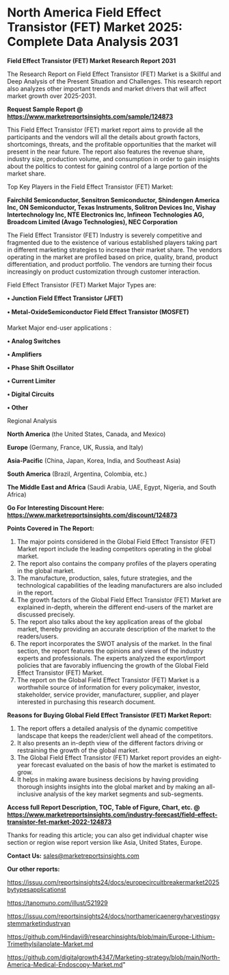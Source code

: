 # North America Field Effect Transistor (FET) Market 2025: Complete Data Analysis 2031

<strong>Field Effect Transistor (FET) Market Research Report 2031</strong>

The Research Report on Field Effect Transistor (FET) Market is a Skillful and Deep Analysis of the Present Situation and Challenges. This research report also analyzes other important trends and market drivers that will affect market growth over 2025-2031.

<strong>Request Sample Report @ <a href=https://www.marketreportsinsights.com/sample/124873>https://www.marketreportsinsights.com/sample/124873</a></strong>

This Field Effect Transistor (FET) market report aims to provide all the participants and the vendors will all the details about growth factors, shortcomings, threats, and the profitable opportunities that the market will present in the near future. The report also features the revenue share, industry size, production volume, and consumption in order to gain insights about the politics to contest for gaining control of a large portion of the market share.

Top Key Players in the Field Effect Transistor (FET) Market:

<strong>Fairchild Semiconductor, Sensitron Semiconductor, Shindengen America Inc, ON Semiconductor, Texas Instruments, Solitron Devices Inc, Vishay Intertechnology Inc, NTE Electronics Inc, Infineon Technologies AG, Broadcom Limited (Avago Technologies), NEC Corporation</strong>

The Field Effect Transistor (FET) Industry is severely competitive and fragmented due to the existence of various established players taking part in different marketing strategies to increase their market share. The vendors operating in the market are profiled based on price, quality, brand, product differentiation, and product portfolio. The vendors are turning their focus increasingly on product customization through customer interaction.

Field Effect Transistor (FET) Market Major Types are:

<strong>• Junction Field Effect Transistor (JFET)

• Metal-OxideSemiconductor Field Effect Transistor (MOSFET)</strong>

Market Major end-user applications :

<strong>• Analog Switches

• Amplifiers

• Phase Shift Oscillator

• Current Limiter

• Digital Circuits

• Other</strong>

Regional Analysis

</u><strong><b>North America</b></strong> (the United States, Canada, and Mexico)

<strong><b>Europe </b></strong>(Germany, France, UK, Russia, and Italy)

<strong><b>Asia-Pacific</b></strong> (China, Japan, Korea, India, and Southeast Asia)

<strong><b>South America</b></strong> (Brazil, Argentina, Colombia, etc.)

<strong><b>The Middle East and Africa</b></strong> (Saudi Arabia, UAE, Egypt, Nigeria, and South Africa)

<strong>Go For Interesting Discount Here: <a href=https://www.marketreportsinsights.com/discount/124873>https://www.marketreportsinsights.com/discount/124873</a></strong>

<strong>Points Covered in The Report:</strong>
<ol>
  <li>The major points considered in the Global Field Effect Transistor (FET) Market report include the leading competitors operating in the global market.</li>
  <li>The report also contains the company profiles of the players operating in the global market.</li>
  <li>The manufacture, production, sales, future strategies, and the technological capabilities of the leading manufacturers are also included in the report.</li>
  <li>The growth factors of the Global Field Effect Transistor (FET) Market are explained in-depth, wherein the different end-users of the market are discussed precisely.</li>
  <li>The report also talks about the key application areas of the global market, thereby providing an accurate description of the market to the readers/users.</li>
  <li>The report incorporates the SWOT analysis of the market. In the final section, the report features the opinions and views of the industry experts and professionals. The experts analyzed the export/import policies that are favorably influencing the growth of the Global Field Effect Transistor (FET) Market.</li>
  <li>The report on the Global Field Effect Transistor (FET) Market is a worthwhile source of information for every policymaker, investor, stakeholder, service provider, manufacturer, supplier, and player interested in purchasing this research document.</li>
</ol>
<strong>Reasons for Buying Global Field Effect Transistor (FET) Market Report:</strong>

<ol>
  <li>The report offers a detailed analysis of the dynamic competitive landscape that keeps the reader/client well ahead of the competitors.</li>
  <li>It also presents an in-depth view of the different factors driving or restraining the growth of the global market.</li>
  <li>The Global Field Effect Transistor (FET) Market report provides an eight-year forecast evaluated on the basis of how the market is estimated to grow.</li>
  <li>It helps in making aware business decisions by having providing thorough insights insights into the global market and by making an all-inclusive analysis of the key market segments and sub-segments.</li>
</ol>
<strong>Access full Report Description, TOC, Table of Figure, Chart, etc. @ <a href=https://www.marketreportsinsights.com/industry-forecast/field-effect-transistor-fet-market-2022-124873>https://www.marketreportsinsights.com/industry-forecast/field-effect-transistor-fet-market-2022-124873</a></strong>


Thanks for reading this article; you can also get individual chapter wise section or region wise report version like Asia, United States, Europe.

<strong>Contact Us:</strong>
sales@marketreportsinsights.com

<strong>Our other reports:</strong>

<a href=https://issuu.com/reportsinsights24/docs/europecircuitbreakermarket2025bytypesapplicationst>https://issuu.com/reportsinsights24/docs/europecircuitbreakermarket2025bytypesapplicationst</a>

<a href=https://tanomuno.com/illust/521929>https://tanomuno.com/illust/521929</a>

<a href=https://issuu.com/reportsinsights24/docs/northamericaenergyharvestingsystemmarketindustryan>https://issuu.com/reportsinsights24/docs/northamericaenergyharvestingsystemmarketindustryan</a>

<a href=https://github.com/Hindavii9/researchinsights/blob/main/Europe-Lithium-Trimethylsilanolate-Market.md>https://github.com/Hindavii9/researchinsights/blob/main/Europe-Lithium-Trimethylsilanolate-Market.md</a>

<a href=https://github.com/digitalgrowth4347/Marketing-strategy/blob/main/North-America-Medical-Endoscopy-Market.md>https://github.com/digitalgrowth4347/Marketing-strategy/blob/main/North-America-Medical-Endoscopy-Market.md</a>"
